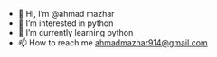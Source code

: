 - 👋 Hi, I’m @ahmad mazhar
- 👀 I’m interested in python
- 🌱 I’m currently learning python 
- 📫 How to reach me ahmadmazhar914@gmail.com

<!---
dailyprogrammer69/dailyprogrammer69 is a ✨ special ✨ repository because its `README.md` (this file) appears on your GitHub profile.
You can click the Preview link to take a look at your changes.
--->
